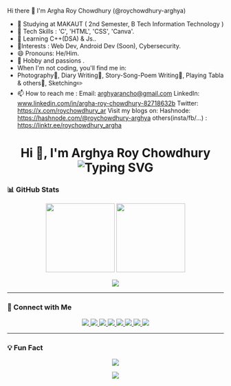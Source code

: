 Hi there 👋 I'm Argha Roy Chowdhury (@roychowdhury-arghya)
- 🔭 Studying at MAKAUT ( 2nd Semester, B Tech Information Technology )
- 🌱 Tech Skills : 'C', 'HTML', 'CSS', 'Canva'.
- 👯 Learning C++(DSA) & Js..
- 🤔Interests : Web Dev, Android Dev (Soon), Cybersecurity.
- 😄 Pronouns: He/Him.
- 💬 Hobby and passions .
- When I'm not coding, you'll find me in:
- Photography📸, Diary Writing📒, Story-Song-Poem Writing📖, Playing Tabla & others🥁, Sketching✏️
- 📫 How to reach me : Email: arghyarancho@gmail.com LinkedIn: www.linkedin.com/in/argha-roy-chowdhury-82718632b Twitter: https://x.com/roychowdhury_ar Visit my blogs on: Hashnode: https://hashnode.com/@roychowdhury-arghya others(insta/fb/...) : https://linktr.ee/roychowdhury_argha

<h1 align="center">
  Hi 👋, I'm Arghya Roy Chowdhury  
  <br>
  <img src="https://readme-typing-svg.herokuapp.com?font=Fira+Code&size=24&duration=3000&pause=1000&color=58A6FF&center=true&vCenter=true&width=600&lines=B.Tech+IT+Student;Aspiring+Cybersecurity+Specialist;Learning+C%2C+C%2B%2B%2C+HTML+%26+CSS;Loves+Photography+%F0%9F%93%B8" alt="Typing SVG" />
</h1>

### 📊 GitHub Stats

<p align="center">
  <img src="https://github-readme-stats.vercel.app/api?username=roychowdhury-arghya&show_icons=true&theme=tokyonight" height="160px"/>
  <img src="https://github-readme-streak-stats.herokuapp.com?user=roychowdhury-arghya&theme=tokyonight&hide_border=false" height="160px"/>
</p>

<p align="center">
  <img src="https://github-profile-summary-cards.vercel.app/api/cards/profile-details?username=roychowdhury-arghya&theme=tokyonight" />
</p>

---

### 📍 Connect with Me

<p align="center">
  <a href="mailto:arghyarancho@gmail.com">
    <img src="https://img.shields.io/badge/Gmail-arghyarancho%40gmail.com-D14836?style=for-the-badge&logo=gmail&logoColor=white" />
  </a>
  <a href="https://www.instagram.com/roychowdhury_arghya/">
    <img src="https://img.shields.io/badge/Instagram-roychowdhury__arghya-E4405F?style=for-the-badge&logo=instagram&logoColor=white" />
  </a>
  <a href="https://x.com/roychowdhury_ar">
    <img src="https://img.shields.io/badge/Twitter-roychowdhury__ar-1DA1F2?style=for-the-badge&logo=twitter&logoColor=white" />
  </a>
  <a href="https://www.facebook.com/people/Arghya-Roy-Chowdhury/pfbid02f96YNo1EYkRY3o2Gz7fEnkd4ZqisghXiKTtVShZH5kxHvxuS7Q4f3Ss4KnJ2niE9l/?rdid=e8JcwdpmQPAmoYEg&share_url=https%3A%2F%2Fwww.facebook.com%2Fshare%2F1KEyeyEPQt%2F">
    <img src="https://img.shields.io/badge/Facebook-Arghya--Roy--Chowdhury-1877F2?style=for-the-badge&logo=facebook&logoColor=white" />
  </a>
  <a href="https://www.threads.com/@roychowdhury_arghya">
    <img src="https://img.shields.io/badge/Threads-roychowdhury__arghya-000000?style=for-the-badge&logo=threads&logoColor=white" />
  </a>
  <a href="https://www.linkedin.com/in/argha-roy-chowdhury-82718632b/">
    <img src="https://img.shields.io/badge/LinkedIn-Arghya%20Roy%20Chowdhury-0A66C2?style=for-the-badge&logo=linkedin&logoColor=white" />
  </a>
  <a href="https://hashnode.com/@roychowdhury-arghya">
    <img src="https://img.shields.io/badge/Hashnode-@roychowdhury--arghya-2962FF?style=for-the-badge&logo=hashnode&logoColor=white" />
  </a>
  <a href="https://dev.to/arghya_roychowdhury">
    <img src="https://img.shields.io/badge/DEV.to-@arghya__roychowdhury-0A0A0A?style=for-the-badge&logo=devdotto&logoColor=white" />
  </a>
</p>


---

### 💡 Fun Fact

<p align="center">
  <img src="https://readme-typing-svg.herokuapp.com?font=Fira+Code&size=20&pause=1000&color=FBB1D1&center=true&vCenter=true&width=700&lines=Some+codes+are+written+for+the+world.;Some...+just+for+someone+who’ll+never+know." />
</p>

<p align="center">
  <img src="https://readme-typing-svg.herokuapp.com?font=Fira+Code&size=16&duration=5000&pause=3000&color=CCCCCC&center=true&vCenter=true&width=600&lines=You+inspire+more+than+just+my+code." />
</p>

<!-- 🌼 You inspire more than just my code. -->





